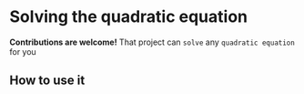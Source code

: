 # Solving the quadratic equation

**Contributions are welcome!**
That project can `solve` any `quadratic equation` for you 

## How to use it
